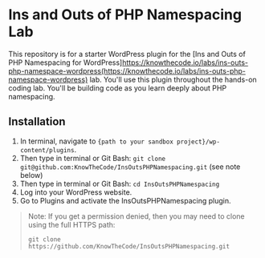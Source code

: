# Ins and Outs of PHP Namespacing Lab

This repository is for a starter WordPress plugin for the [Ins and Outs of PHP Namespacing for WordPress]https://knowthecode.io/labs/ins-outs-php-namespace-wordpress(https://knowthecode.io/labs/ins-outs-php-namespace-wordpress) lab.  You'll use this plugin throughout the hands-on coding lab.  You'll be building code as you learn deeply about PHP namespacing.

## Installation

1. In terminal, navigate to `{path to your sandbox project}/wp-content/plugins`.
2. Then type in terminal or Git Bash: `git clone git@github.com:KnowTheCode/InsOutsPHPNamespacing.git` (see note below)
3. Then type in terminal or Git Bash: `cd InsOutsPHPNamespacing`
4. Log into your WordPress website.
5. Go to Plugins and activate the InsOutsPHPNamespacing plugin.

>Note: If you get a permission denied, then you may need to clone using the full HTTPS path: 
>
>`git clone https://github.com/KnowTheCode/InsOutsPHPNamespacing.git`
